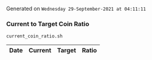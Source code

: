 Generated on `Wednesday 29-September-2021 at 04:11:11`

### Current to Target Coin Ratio
`current_coin_ratio.sh`

Date|Current|Target|Ratio
---|---|---|---
